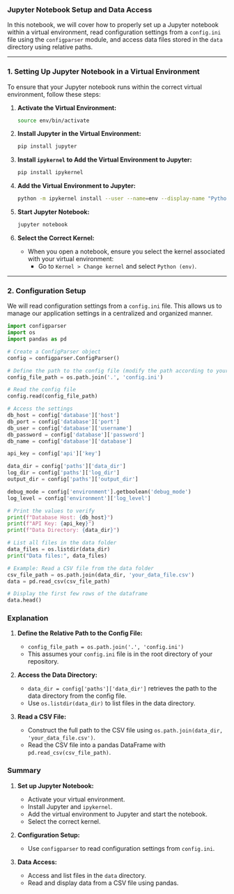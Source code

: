 ### Jupyter Notebook Setup and Data Access

In this notebook, we will cover how to properly set up a Jupyter notebook within a virtual environment, read configuration settings from a `config.ini` file using the `configparser` module, and access data files stored in the `data` directory using relative paths.

---

### 1. Setting Up Jupyter Notebook in a Virtual Environment

To ensure that your Jupyter notebook runs within the correct virtual environment, follow these steps:

1. **Activate the Virtual Environment:**

   ```sh
   source env/bin/activate
   ```

2. **Install Jupyter in the Virtual Environment:**

   ```sh
   pip install jupyter
   ```

3. **Install `ipykernel` to Add the Virtual Environment to Jupyter:**

   ```sh
   pip install ipykernel
   ```

4. **Add the Virtual Environment to Jupyter:**

   ```sh
   python -m ipykernel install --user --name=env --display-name "Python (env)"
   ```

5. **Start Jupyter Notebook:**

   ```sh
   jupyter notebook
   ```

6. **Select the Correct Kernel:**

   - When you open a notebook, ensure you select the kernel associated with your virtual environment:
     - Go to `Kernel > Change kernel` and select `Python (env)`.

---

### 2. Configuration Setup

We will read configuration settings from a `config.ini` file. This allows us to manage our application settings in a centralized and organized manner.

```python
import configparser
import os
import pandas as pd

# Create a ConfigParser object
config = configparser.ConfigParser()

# Define the path to the config file (modify the path according to your setup)
config_file_path = os.path.join('.', 'config.ini')

# Read the config file
config.read(config_file_path)

# Access the settings
db_host = config['database']['host']
db_port = config['database']['port']
db_user = config['database']['username']
db_password = config['database']['password']
db_name = config['database']['database']

api_key = config['api']['key']

data_dir = config['paths']['data_dir']
log_dir = config['paths']['log_dir']
output_dir = config['paths']['output_dir']

debug_mode = config['environment'].getboolean('debug_mode')
log_level = config['environment']['log_level']

# Print the values to verify
print(f"Database Host: {db_host}")
print(f"API Key: {api_key}")
print(f"Data Directory: {data_dir}")

# List all files in the data folder
data_files = os.listdir(data_dir)
print("Data files:", data_files)

# Example: Read a CSV file from the data folder
csv_file_path = os.path.join(data_dir, 'your_data_file.csv')
data = pd.read_csv(csv_file_path)

# Display the first few rows of the dataframe
data.head()
```

### Explanation

1. **Define the Relative Path to the Config File:**
   - `config_file_path = os.path.join('.', 'config.ini')`
   - This assumes your `config.ini` file is in the root directory of your repository.

2. **Access the Data Directory:**
   - `data_dir = config['paths']['data_dir']` retrieves the path to the data directory from the config file.
   - Use `os.listdir(data_dir)` to list files in the data directory.

3. **Read a CSV File:**
   - Construct the full path to the CSV file using `os.path.join(data_dir, 'your_data_file.csv')`.
   - Read the CSV file into a pandas DataFrame with `pd.read_csv(csv_file_path)`.

### Summary

1. **Set up Jupyter Notebook:**
   - Activate your virtual environment.
   - Install Jupyter and `ipykernel`.
   - Add the virtual environment to Jupyter and start the notebook.
   - Select the correct kernel.

2. **Configuration Setup:**
   - Use `configparser` to read configuration settings from `config.ini`.

3. **Data Access:**
   - Access and list files in the `data` directory.
   - Read and display data from a CSV file using pandas.
